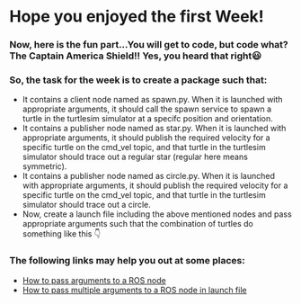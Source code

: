 # Hope you enjoyed the first Week!
### Now, here is the fun part...You will get to code, but code what? The Captain America Shield!! Yes, you heard that right😃

### So, the task for the week is to create a package such that:
- It contains a client node named as spawn.py. When it is launched with appropriate arguments, it should call the spawn service to spawn a turtle in the turtlesim simulator at a specifc position and orientation.
- It contains a publisher node named as star.py. When it is launched with appropriate arguments, it should publish the required velocity for a specific turtle on the cmd_vel topic, and that turtle in the turtlesim simulator should trace out a regular star (regular here means symmetric).
- It contains a publisher node named as circle.py. When it is launched with appropriate arguments, it should publish the required velocity for a specific turtle on the cmd_vel topic, and that turtle in the turtlesim simulator should trace out a circle.
- Now, create a launch file including the above mentioned nodes and pass appropriate arguments such that the combination of turtles do something like this 👇

### The following links may help you out at some places:
- [How to pass arguments to a ROS node](https://www.youtube.com/watch?v=acqi7tmuFS8)
- [How to pass multiple arguments to a ROS node in launch file](https://www.codegrepper.com/code-examples/whatever/ros+launch+file+with+args)
